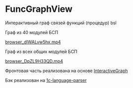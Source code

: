 # FuncGraphView
Интерактивный граф связей функций (процедур) bsl

Граф из 40 модулей БСП

[browser_dIWALvw5hx.mp4](doc%2Fbrowser_dIWALvw5hx.mp4)




Граф из всех общих модулей БСП

[browser_DpZL9H33QD.mp4](doc%2Fbrowser_DpZL9H33QD.mp4)

Фронтовая часть реализована на основе [InteractiveGraph](https://github.com/grapheco/InteractiveGraph)

Бэк реализован на [1c-language-parser]( https://github.com/LazarenkoA/1c-language-parser)
